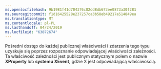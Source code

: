 ```yaml
---
ms.openlocfilehash: 9b1981f41d704376c82dd8db673ee0873a30f281
ms.sourcegitcommit: f1d16425528e237257ca3b58eb49217a514849ea
ms.translationtype: MT
ms.contentlocale: pl-PL
ms.lasthandoff: 04/24/2019
ms.locfileid: "63872674"
---
```

Pośredni dostęp do każdej publicznej właściwości i zdarzenia tego typu uzyskuje się poprzez rozpoznanie odpowiadającej właściwości zależności. Ta właściwość zależności jest publicznym statycznym polem o nazwie **XProperty** lub **systemu XEvent**, gdzie X jest odpowiadającą właściwością.